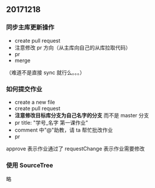 ## 20171218

### 同步主库更新操作

- create pull request
- 注意修改 pr 方向（从主库向自己的从库拉取代码）
- pr
- merge

（难道不是直接 sync 就行么。。。）


### 如何提交作业

- create a new file
- create pull request
- __注意修改目标库分支为自己名字的分支__ 而不是 master 分支
- pr title: "学号_名字 第一课作业"
- comment 中"@"助教，请 ta 帮忙批改作业
- pr

approve 表示作业通过了
requestChange 表示作业需要修改


### 使用 SourceTree

略
